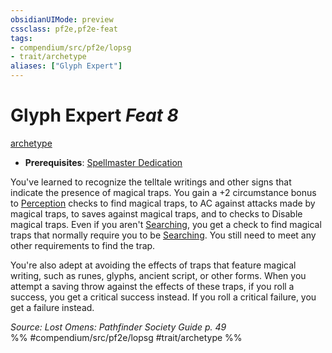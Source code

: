 ```yaml
---
obsidianUIMode: preview
cssclass: pf2e,pf2e-feat
tags:
- compendium/src/pf2e/lopsg
- trait/archetype
aliases: ["Glyph Expert"]
---
```

# Glyph Expert  *Feat 8*  
[archetype](rules/traits/archetype.md)  

- **Prerequisites**: [Spellmaster Dedication](compendium/feats/spellmaster-dedication-locg.md)

You've learned to recognize the telltale writings and other signs that indicate the presence of magical traps. You gain a +2 circumstance bonus to [Perception](compendium/skills.md#Perception) checks to find magical traps, to AC against attacks made by magical traps, to saves against magical traps, and to checks to Disable magical traps. Even if you aren't [Searching](rules/actions/search.md), you get a check to find magical traps that normally require you to be [Searching](rules/actions/search.md). You still need to meet any other requirements to find the trap.

You're also adept at avoiding the effects of traps that feature magical writing, such as runes, glyphs, ancient script, or other forms. When you attempt a saving throw against the effects of these traps, if you roll a success, you get a critical success instead. If you roll a critical failure, you get a failure instead.

*Source: Lost Omens: Pathfinder Society Guide p. 49*  
%% #compendium/src/pf2e/lopsg #trait/archetype %%